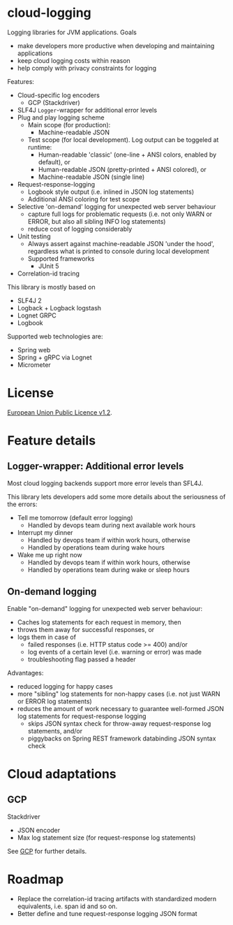 # cloud-logging
Logging libraries for JVM applications. Goals

 * make developers more productive when developing and maintaining applications
 * keep cloud logging costs within reason
 * help comply with privacy constraints for logging

Features:

 * Cloud-specific log encoders
   * GCP (Stackdriver)
 * SLF4J `Logger`-wrapper for additional error levels
 * Plug and play logging scheme
   * Main scope (for production):
     * Machine-readable JSON
   * Test scope (for local development). Log output can be toggeled at runtime:
     * Human-readable 'classic' (one-line + ANSI colors, enabled by default), or
     * Human-readable JSON (pretty-printed + ANSI colored), or
     * Machine-readable JSON (single line)
 * Request-response-logging
     * Logbook style output (i.e. inlined in JSON log statements)
     * Additional ANSI coloring for test scope
 * Selective 'on-demand' logging for unexpected web server behaviour
     * capture full logs for problematic requests (i.e. not only WARN or ERROR, but also all sibling INFO log statements)
     * reduce cost of logging considerably
 * Unit testing
   * Always assert against machine-readable JSON 'under the hood', regardless what is printed to console during local development
   * Supported frameworks
     * JUnit 5
 * Correlation-id tracing

This library is mostly based on

 * SLF4J 2
 * Logback + Logback logstash
 * Lognet GRPC
 * Logbook

Supported web technologies are:

 * Spring web
 * Spring + gRPC via Lognet
 * Micrometer

# License
[European Union Public Licence v1.2](https://eupl.eu/).

# Feature details

## Logger-wrapper: Additional error levels
Most cloud logging backends support more error levels than SFL4J. 

This library lets developers add some more details about the seriousness of the errors:

* Tell me tomorrow (default error logging)
    * Handled by devops team during next available work hours
* Interrupt my dinner
    * Handled by devops team if within work hours, otherwise
    * Handled by operations team during wake hours
* Wake me up right now
    * Handled by devops team if within work hours, otherwise
    * Handled by operations team during wake or sleep hours

## On-demand logging
Enable "on-demand" logging for unexpected web server behaviour:

  * Caches log statements for each request in memory, then
  * throws them away for successful responses, or
  * logs them in case of
      * failed responses (i.e. HTTP status code >= 400) and/or
      * log events of a certain level (i.e. warning or error) was made
      * troubleshooting flag passed a header

Advantages:

  * reduced logging for happy cases
  * more "sibling" log statements for non-happy cases (i.e. not just WARN or ERROR log statements)
  * reduces the amount of work necessary to guarantee well-formed JSON log statements for request-response logging
      * skips JSON syntax check for throw-away request-response log statements, and/or
      * piggybacks on Spring REST framework databinding JSON syntax check 

# Cloud adaptations

## GCP
Stackdriver 

 * JSON encoder
 * Max log statement size (for request-response log statements)

See [GCP](gcp) for further details.

# Roadmap

 * Replace the correlation-id tracing artifacts with standardized modern equivalents, i.e. span id and so on.
 * Better define and tune request-response logging JSON format 



